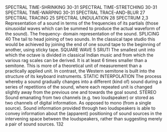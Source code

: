 
SPECTRAL TIME-SHRINKING
30-31
SPECTRAL TIME-STRETCHING
30-31
SPECTRAL TIME-WARPING
30-31
SPECTRAL TRACE-AND-BLUR
27
SPECTRAL TRACING
25
SPECTRAL UNDULATION
28
SPECTRUM
2,3
Representation of a sound in terms of the frequencies of its partials (those sinusoidal waves which can
be summed to produce the actual waveform of the sound). The frequency- domain representation of the
sound.
SPLICING
40
The tail to head joining of two sounds. In the classical tape studio this would be achieved by joining the
end of one sound tape to the beginning of another, using sticky tape.
SQUARE WAVE
5
SRUTI
The smallest unit into which the octave is divided in classical Indian music and from which the various
rag scales can be derived. It is at least 6 times smaller than a semitone. This is more of a theoretical
unit of measurement than a practically applied unit. In contrast, the Western semitone is built into the
structure of its keyboard instruments.
STATIC INTERPOLATION
The process whereby a sound gradually changes into a different (kind of) sound during a series of
repetitions of the sound, where each repeated unit is changed slightly away from the previous one and
towards the goal sound.
STEREO
Sound emanating from two channels (e.g. two loudspeaker) or stored as two channels of digital
information. As opposed to mono (from a single source). Sound information provided through two
loudspeakers is able to convey information about the (apparent) positioning of sound sources in the
intervening space between the loudspeakers, rather than suggesting merely a pair of sound sources.
132